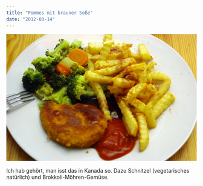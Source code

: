 ```yaml
---
title: "Pommes mit brauner Soße"
date: "2012-03-14"
---
```


[![](images/imgp8692.jpg "IMGP8692")](http://apfeleimer.wordpress.com/2012/03/14/pommes-mit-brauner-sose/imgp8692/)

Ich hab gehört, man isst das in Kanada so. Dazu Schnitzel (vegetarisches natürlich) und Brokkoli-Möhren-Gemüse.
